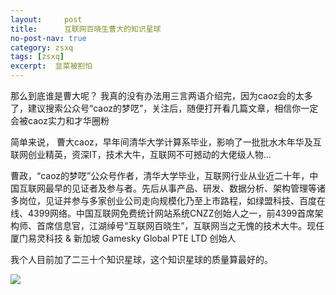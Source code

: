 ```yaml
---
layout:     post
title:      互联网百晓生曹大的知识星球
no-post-nav: true
category: zsxq
tags: [zsxq]
excerpt:  韭菜被割怕
---
```


那么到底谁是曹大呢？
我真的没有办法用三言两语介绍完，因为caoz会的太多了，建议搜索公众号“caoz的梦呓”，关注后，随便打开看几篇文章，相信你一定会被caoz实力和才华圈粉

简单来说，
曹大caoz，早年间清华大学计算系毕业，影响了一批批水木年华及互联网创业精英，资深IT，技术大牛，互联网不可撼动的大佬级人物…

曹政，“caoz的梦呓”公众号作者，清华大学毕业，互联网行业从业近二十年，中国互联网最早的见证者及参与者。先后从事产品、研发、数据分析、架构管理等诸多岗位，见证并参与多家创业公司走向规模化乃至上市路程，如绿盟科技、百度在线、4399网络。中国互联网免费统计网站系统CNZZ创始人之一，前4399首席架构师、首席信息官，江湖绰号“互联网百晓生”，互联网当之无愧的技术大牛。现任厦门易灵科技 & 新加坡 Gamesky Global PTE LTD 创始人


我个人目前加了二三十个知识星球，这个知识星球的质量算最好的。

![](http://www.itmind.net/assets/images/2019/zsxq/zsxq.jpg)

